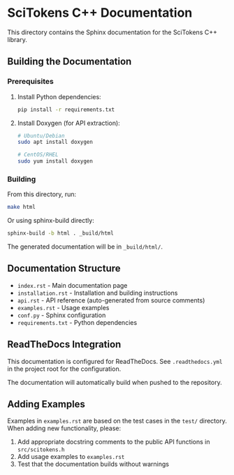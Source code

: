 # SciTokens C++ Documentation

This directory contains the Sphinx documentation for the SciTokens C++ library.

## Building the Documentation

### Prerequisites

1. Install Python dependencies:
   ```bash
   pip install -r requirements.txt
   ```

2. Install Doxygen (for API extraction):
   ```bash
   # Ubuntu/Debian
   sudo apt install doxygen
   
   # CentOS/RHEL
   sudo yum install doxygen
   ```

### Building

From this directory, run:

```bash
make html
```

Or using sphinx-build directly:

```bash
sphinx-build -b html . _build/html
```

The generated documentation will be in `_build/html/`.

## Documentation Structure

- `index.rst` - Main documentation page
- `installation.rst` - Installation and building instructions
- `api.rst` - API reference (auto-generated from source comments)
- `examples.rst` - Usage examples
- `conf.py` - Sphinx configuration
- `requirements.txt` - Python dependencies

## ReadTheDocs Integration

This documentation is configured for ReadTheDocs. See `.readthedocs.yml` in the project root for the configuration.

The documentation will automatically build when pushed to the repository.

## Adding Examples

Examples in `examples.rst` are based on the test cases in the `test/` directory. When adding new functionality, please:

1. Add appropriate docstring comments to the public API functions in `src/scitokens.h`
2. Add usage examples to `examples.rst`
3. Test that the documentation builds without warnings